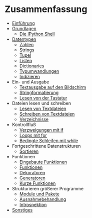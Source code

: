 # Zusammenfassung

* [Einführung](README.md)
* [Grundlagen](basics.md)
  * [Die IPython Shell](ipython_shell.md)
* [Datentypen](data_types_in_python.md)
  * [Zahlen](numbers.md)
  * [Strings](strings.md)
  * [Tupel](tuples.md)
  * [Listen](lists.md)
  * [Dictionaries](dictionaries.md)
  * [Typumwandlungen](type_conversions.md)
  * [Indizieren](indexing.md)
* Ein- und Ausgabe
  * [Textausgabe auf den Bildschirm](print.md)
  * [Stringformatierung](string_formatting.md)
  * [Lesen von der Tastatur](input.md)
* Dateien lesen und schreiben
  * [Lesen von Textdateien](reading_files.md)
  * [Schreiben von Textdateien](writing_files.md)
  * [Verzeichnisse](os.md)
* Kontrollfluß
  * [Verzweigungen mit if](if.md)
  * [Loops mit for](for_loops.md)
  * [Bedingte Schleifen mit while](while.md)
* Fortgeschrittene Datenstrukturen
  * [Sortieren](sorting.md)
* Funktionen
  * [Eingebaute Funktionen](builtin_functions.md)
  * [Funktionen](functions.md)
  * [Dekoratoren](decorators.md)
  * [Generatoren](generators.md)
  * [Kurze Funktionen](lambda_functions.md)
* Strukturieren größerer Programme
  * [Module und Pakete](modules.md)
  * [Ausnahmebehandlung](exceptions.md)
  * [Introspektion](introspection.md)
* [Sonstiges](leftovers.md)
